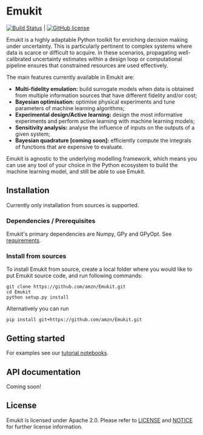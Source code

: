 # Emukit

[![Build Status](https://travis-ci.org/amzn/emukit.svg?branch=master)](https://travis-ci.org/amzn/emukit) |
[![GitHub license](https://img.shields.io/github/license/amzn/emukit.svg)](https://github.com/amzn/emukit/blob/master/LICENSE)

Emukit is a highly adaptable Python toolkit for enriching decision making under uncertainty. This is particularly pertinent to complex systems where data is scarce or difficult to acquire. In these scenarios, propagating well-calibrated uncertainty estimates within a design loop or computational pipeline ensures that constrained resources are used effectively.

The main features currently available in Emukit are:

* **Multi-fidelity emulation:** build surrogate models when data is obtained from multiple information sources that have different fidelity and/or cost;
* **Bayesian optimisation:** optimise physical experiments and tune parameters of machine learning algorithms;
* **Experimental design/Active learning:** design the most informative experiments and perform active learning with machine learning models;
* **Sensitivity analysis:** analyse the influence of inputs on the outputs of a given system;
* **Bayesian quadrature [coming soon]:** efficiently compute the integrals of functions that are expensive to evaluate.

Emukit is agnostic to the underlying modelling framework, which means you can use any tool of your choice in the Python ecosystem to build the machine learning model, and still be able to use Emukit.

## Installation

Currently only installation from sources is supported.

### Dependencies / Prerequisites
Emukit's primary dependencies are Numpy, GPy and GPyOpt.
See [requirements](requirements/requirements.txt).

### Install from sources
To install Emukit from source, create a local folder where you would like to put Emukit source code, and run following commands:
```
git clone https://github.com/amzn/Emukit.git
cd Emukit
python setup.py install
```

Alternatively you can run
```
pip install git+https://github.com/amzn/Emukit.git
```

## Getting started
For examples see our [tutorial notebooks](examples/notebooks).

## API documentation
Coming soon!

## License

Emukit is licensed under Apache 2.0. Please refer to [LICENSE](LICENSE) and [NOTICE](NOTICE) for further license information.